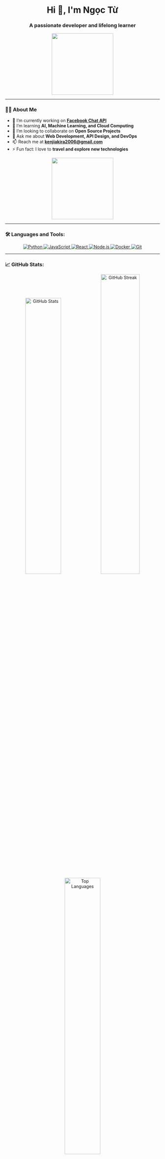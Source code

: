 <h1 align="center">Hi 👋, I'm Ngọc Từ</h1>
<h3 align="center">A passionate developer and lifelong learner</h3>

<p align="center">
  <img src="https://media.giphy.com/media/26Fxy3Iz1ari8oytO/giphy.gif" width="200" height="200" />
</p>

---

### 🧑‍💻 About Me

- 🔭 I’m currently working on **[Facebook Chat API](https://github.com/kenjiakira/Pack-Share-MSG)**  
- 🌱 I’m learning **AI, Machine Learning, and Cloud Computing**  
- 👯 I’m looking to collaborate on **Open Source Projects**  
- 💬 Ask me about **Web Development, API Design, and DevOps**  
- 📫 Reach me at **[kenjiakira2006@gmail.com](mailto:kenjiakira2006@gmail.com)**  
- ⚡ Fun fact: I love to **travel and explore new technologies**

<p align="center">
  <img src="https://media.giphy.com/media/WUlplcMpOCEmTGBtBW/giphy.gif" width="200" height="200"/>
</p>

---

### 🛠️ Languages and Tools:

<p align="center">
  <a href="https://www.python.org" target="_blank"> <img src="https://img.shields.io/badge/Python-3776AB?style=for-the-badge&logo=python&logoColor=white" alt="Python" /> </a>
  <a href="https://www.javascript.com" target="_blank"> <img src="https://img.shields.io/badge/JavaScript-F7DF1E?style=for-the-badge&logo=javascript&logoColor=black" alt="JavaScript" /> </a>
  <a href="https://reactjs.org/" target="_blank"> <img src="https://img.shields.io/badge/React-20232A?style=for-the-badge&logo=react&logoColor=61DAFB" alt="React" /> </a>
  <a href="https://nodejs.org" target="_blank"> <img src="https://img.shields.io/badge/Node.js-339933?style=for-the-badge&logo=nodedotjs&logoColor=white" alt="Node.js" /> </a>
  <a href="https://www.docker.com/" target="_blank"> <img src="https://img.shields.io/badge/Docker-2496ED?style=for-the-badge&logo=docker&logoColor=white" alt="Docker" /> </a>
  <a href="https://git-scm.com/" target="_blank"> <img src="https://img.shields.io/badge/Git-F05032?style=for-the-badge&logo=git&logoColor=white" alt="Git" /> </a>
</p>

---

### 📈 GitHub Stats:

<p align="center">
  <img src="https://github-readme-stats.vercel.app/api?username=kenjiakira&show_icons=true&theme=radical" alt="GitHub Stats" width="48%" />
  <img src="https://github-readme-streak-stats.herokuapp.com/?user=kenjiakira&theme=radical" alt="GitHub Streak" width="50%" />
</p>

<p align="center">
  <img src="https://github-readme-stats.vercel.app/api/top-langs/?username=kenjiakira&layout=compact&theme=radical" alt="Top Languages" width="48%" />
</p>

---

### 🎨 Fun GIFs (Why Not?)

<p align="center">
  <img src="https://media.giphy.com/media/26tn33aiTi1jkl6H6/giphy.gif" width="200" height="200" />
  <img src="https://media.giphy.com/media/3o6Zt481isNVuQI1l6/giphy.gif" width="200" height="200" />
  <img src="https://media.giphy.com/media/xT9IgzoKnwFNmISR8I/giphy.gif" width="200" height="200"/>
</p>

---

### 🌐 Let's Connect:

<p align="center">
  <a href="https://linkedin.com/in/akira-kenji-348557291" target="_blank"> <img src="https://img.shields.io/badge/LinkedIn-%230077B5.svg?style=for-the-badge&logo=linkedin&logoColor=white" alt="LinkedIn" /> </a>
  <a href="https://github.com/kenjiakira" target="_blank"> <img src="https://img.shields.io/badge/GitHub-%23121011.svg?style=for-the-badge&logo=github&logoColor=white" alt="GitHub" /> </a>
  <a href="mailto:kenjiakira2006@gmail.com"> <img src="https://img.shields.io/badge/Email-D14836?style=for-the-badge&logo=gmail&logoColor=white" alt="Gmail" /> </a>
  <a href="https://facebook.com/KenjiDevv" target="_blank"> <img src="https://img.shields.io/badge/Facebook-%231877F2.svg?style=for-the-badge&logo=facebook&logoColor=white" alt="Facebook" /> </a>
</p>

<p align="center">
  <img src="https://visitor-badge.laobi.icu/badge?page_id=kenjiakira.kenjiakira" alt="visitor badge"/>
</p>
